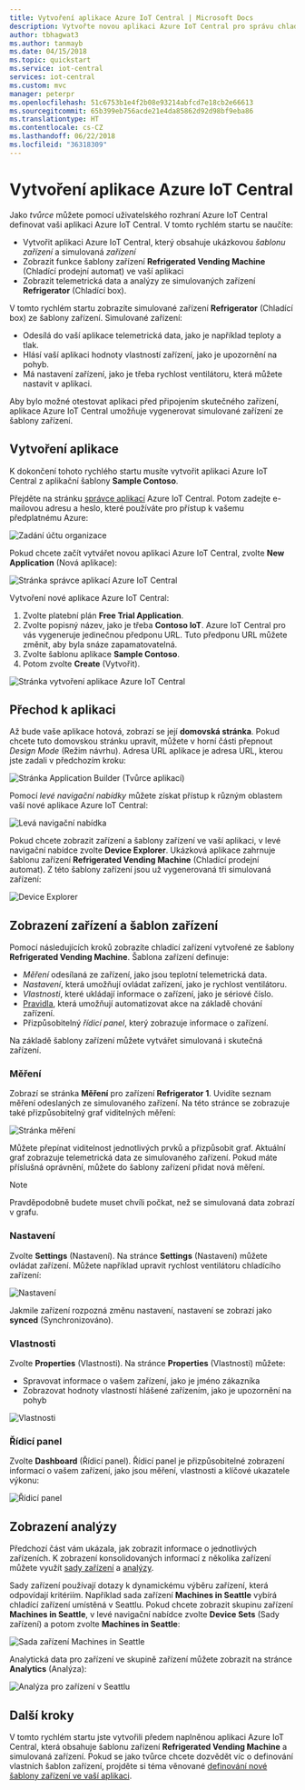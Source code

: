 ```yaml
---
title: Vytvoření aplikace Azure IoT Central | Microsoft Docs
description: Vytvořte novou aplikaci Azure IoT Central pro správu chladících prodejních zařízení. Zobrazte telemetrická data vygenerovaná z vašich simulovaných zařízení.
author: tbhagwat3
ms.author: tanmayb
ms.date: 04/15/2018
ms.topic: quickstart
ms.service: iot-central
services: iot-central
ms.custom: mvc
manager: peterpr
ms.openlocfilehash: 51c6753b1e4f2b08e93214abfcd7e18cb2e66613
ms.sourcegitcommit: 65b399eb756acde21e4da85862d92d98bf9eba86
ms.translationtype: HT
ms.contentlocale: cs-CZ
ms.lasthandoff: 06/22/2018
ms.locfileid: "36318309"
---
```

# <a name="create-an-azure-iot-central-application"></a>Vytvoření aplikace Azure IoT Central

Jako _tvůrce_ můžete pomocí uživatelského rozhraní Azure IoT Central definovat vaši aplikaci Azure IoT Central. V tomto rychlém startu se naučíte:

- Vytvořit aplikaci Azure IoT Central, který obsahuje ukázkovou _šablonu zařízení_ a simulovaná _zařízení_
- Zobrazit funkce šablony zařízení **Refrigerated Vending Machine** (Chladící prodejní automat) ve vaší aplikaci
- Zobrazit telemetrická data a analýzy ze simulovaných zařízení **Refrigerator** (Chladící box).

V tomto rychlém startu zobrazíte simulované zařízení **Refrigerator** (Chladící box) ze šablony zařízení. Simulované zařízení:

* Odesílá do vaší aplikace telemetrická data, jako je například teploty a tlak.
* Hlásí vaší aplikaci hodnoty vlastností zařízení, jako je upozornění na pohyb.
* Má nastavení zařízení, jako je třeba rychlost ventilátoru, která můžete nastavit v aplikaci.

Aby bylo možné otestovat aplikaci před připojením skutečného zařízení, aplikace Azure IoT Central umožňuje vygenerovat simulované zařízení ze šablony zařízení.

## <a name="create-the-application"></a>Vytvoření aplikace

K dokončení tohoto rychlého startu musíte vytvořit aplikaci Azure IoT Central z aplikační šablony **Sample Contoso**.

Přejděte na stránku [správce aplikací](https://aka.ms/iotcentral) Azure IoT Central. Potom zadejte e-mailovou adresu a heslo, které používáte pro přístup k vašemu předplatnému Azure:

![Zadání účtu organizace](media/quick-deploy-iot-central/sign-in.png)

Pokud chcete začít vytvářet novou aplikaci Azure IoT Central, zvolte **New Application** (Nová aplikace):

![Stránka správce aplikací Azure IoT Central](media/quick-deploy-iot-central/iotcentralhome.png)

Vytvoření nové aplikace Azure IoT Central:

1. Zvolte platební plán **Free Trial Application**.
1. Zvolte popisný název, jako je třeba **Contoso IoT**. Azure IoT Central pro vás vygeneruje jedinečnou předponu URL. Tuto předponu URL můžete změnit, aby byla snáze zapamatovatelná.
1. Zvolte šablonu aplikace **Sample Contoso**.
1. Potom zvolte **Create** (Vytvořit).

![Stránka vytvoření aplikace Azure IoT Central](media/quick-deploy-iot-central/iotcentralcreate.png)

## <a name="navigate-to-the-application"></a>Přechod k aplikaci

Až bude vaše aplikace hotová, zobrazí se její **domovská stránka**. Pokud chcete tuto domovskou stránku upravit, můžete v horní části přepnout _Design Mode_ (Režim návrhu). Adresa URL aplikace je adresa URL, kterou jste zadali v předchozím kroku:

![Stránka Application Builder (Tvůrce aplikací)](media/quick-deploy-iot-central/apphome.png)

Pomocí _levé navigační nabídky_ můžete získat přístup k různým oblastem vaší nové aplikace Azure IoT Central:

![Levá navigační nabídka](media/quick-deploy-iot-central/navbar.png)

Pokud chcete zobrazit zařízení a šablony zařízení ve vaší aplikaci, v levé navigační nabídce zvolte **Device Explorer**. Ukázková aplikace zahrnuje šablonu zařízení **Refrigerated Vending Machine** (Chladící prodejní automat). Z této šablony zařízení jsou už vygenerovaná tři simulovaná zařízení:

![Device Explorer](media/quick-deploy-iot-central/deviceexplorer.png)

## <a name="view-the-device-template-and-devices"></a>Zobrazení zařízení a šablon zařízení

Pomocí následujících kroků zobrazíte chladící zařízení vytvořené ze šablony **Refrigerated Vending Machine**. Šablona zařízení definuje:

* _Měření_ odesílaná ze zařízení, jako jsou teplotní telemetrická data.
* _Nastavení_, která umožňují ovládat zařízení, jako je rychlost ventilátoru.
* _Vlastnosti_, které ukládají informace o zařízení, jako je sériové číslo.
* [Pravidla](howto-create-telemetry-rules.md), která umožňují automatizovat akce na základě chování zařízení.
* Přizpůsobitelný _řídicí panel_, který zobrazuje informace o zařízení.

Na základě šablony zařízení můžete vytvářet simulovaná i skutečná zařízení.

### <a name="measurements"></a>Měření

Zobrazí se stránka **Měření** pro zařízení **Refrigerator 1**. Uvidíte seznam měření odeslaných ze simulovaného zařízení. Na této stránce se zobrazuje také přizpůsobitelný graf viditelných měření:

![Stránka měření](media/quick-deploy-iot-central/measurements.png)

Můžete přepínat viditelnost jednotlivých prvků a přizpůsobit graf. Aktuální graf zobrazuje telemetrická data ze simulovaného zařízení. Pokud máte příslušná oprávnění, můžete do šablony zařízení přidat nová měření.

> [!NOTE]
> Pravděpodobně budete muset chvíli počkat, než se simulovaná data zobrazí v grafu.

### <a name="settings"></a>Nastavení

Zvolte **Settings** (Nastavení). Na stránce **Settings** (Nastavení) můžete ovládat zařízení. Můžete například upravit rychlost ventilátoru chladícího zařízení:

![Nastavení](media/quick-deploy-iot-central/settings.png)

Jakmile zařízení rozpozná změnu nastavení, nastavení se zobrazí jako **synced** (Synchronizováno).

### <a name="properties"></a>Vlastnosti

Zvolte **Properties** (Vlastnosti). Na stránce **Properties** (Vlastnosti) můžete:

* Spravovat informace o vašem zařízení, jako je jméno zákazníka
* Zobrazovat hodnoty vlastností hlášené zařízením, jako je upozornění na pohyb

![Vlastnosti](media/quick-deploy-iot-central/properties.png)

### <a name="dashboard"></a>Řídicí panel

Zvolte **Dashboard** (Řídicí panel). Řídicí panel je přizpůsobitelné zobrazení informací o vašem zařízení, jako jsou měření, vlastnosti a klíčové ukazatele výkonu:

![Řídicí panel](media/quick-deploy-iot-central/dashboard.png)

## <a name="view-analytics"></a>Zobrazení analýzy

Předchozí část vám ukázala, jak zobrazit informace o jednotlivých zařízeních. K zobrazení konsolidovaných informací z několika zařízení můžete využít [sady zařízení](howto-use-device-sets.md) a [analýzy](howto-create-analytics.md).

Sady zařízení používají dotazy k dynamickému výběru zařízení, která odpovídají kritériím. Například sada zařízení **Machines in Seattle** vybírá chladící zařízení umístěná v Seattlu. Pokud chcete zobrazit skupinu zařízení **Machines in Seattle**, v levé navigační nabídce zvolte **Device Sets** (Sady zařízení) a potom zvolte **Machines in Seattle**:

![Sada zařízení Machines in Seattle](media/quick-deploy-iot-central/deviceset.png)

Analytická data pro zařízení ve skupině zařízení můžete zobrazit na stránce **Analytics** (Analýza):

![Analýza pro zařízení v Seattlu](media/quick-deploy-iot-central/analytics.png)

## <a name="next-steps"></a>Další kroky

V tomto rychlém startu jste vytvořili předem naplněnou aplikaci Azure IoT Central, která obsahuje šablonu zařízení **Refrigerated Vending Machine** a simulovaná zařízení. Pokud se jako tvůrce chcete dozvědět víc o definování vlastních šablon zařízení, projděte si téma věnované [definování nové šablony zařízení ve vaší aplikaci](tutorial-define-device-type.md).
